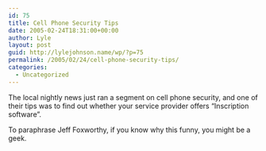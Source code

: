 ```yaml
---
id: 75
title: Cell Phone Security Tips
date: 2005-02-24T18:31:00+00:00
author: Lyle
layout: post
guid: http://lylejohnson.name/wp/?p=75
permalink: /2005/02/24/cell-phone-security-tips/
categories:
  - Uncategorized
---
```

The local nightly news just ran a segment on cell phone security, and one of their tips was to find out whether your service provider offers &#8220;Inscription software&#8221;.

To paraphrase Jeff Foxworthy, if you know why this funny, you might be a geek.